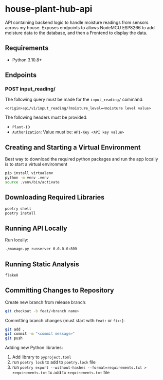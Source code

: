 # house-plant-hub-api
API containing backend logic to handle moisture readings from sensors across my house. Exposes endpoints to allows NodeMCU ESP8266 to add moisture data to the database, and then a Frontend to display the data.

## Requirements
- Python 3.10.8+

## Endpoints

### POST input_reading/

The following query must be made for the `input_reading/` command:

`<origin>api/v1/input_reading/?moisture_level=<moisture level value>`

The following headers must be provided:
- `Plant-ID`
- `Authorization`: Value must be: `API-Key <API key value>`

## Creating and Starting a Virtual Environment

Best way to download the required python packages and run the app locally is to start a virtual environment

```bash
pip install virtualenv
python -m venv .venv
source .venv/bin/activate
```

## Downloading Required Libraries

```bash
poetry shell
poetry install
```

## Running API Locally

Run locally:
```bash
./manage.py runserver 0.0.0.0:800
```

## Running Static Analysis

```bash
flake8
```

## Committing Changes to Repository

Create new branch from release branch:
```bash
git checkout -b feat/<branch name>
```

Committing branch changes (must start with `feat:` or `fix:`):
```bash
git add .
git commit -m "<commit message>"
git push
```

Adding new Python libraries:

1. Add library to `pyproject.toml`
2. run `poetry lock` to add to `poetry.lock` file
3. run `poetry export --without-hashes --format=requirements.txt > requirements.txt` to add to `requirements.txt` file
